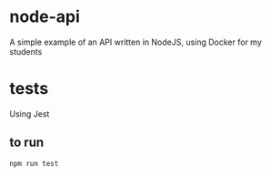 # node-api

A simple example of an API written in NodeJS, using Docker for my students


# tests
Using Jest
## to run
```bash
npm run test
```
